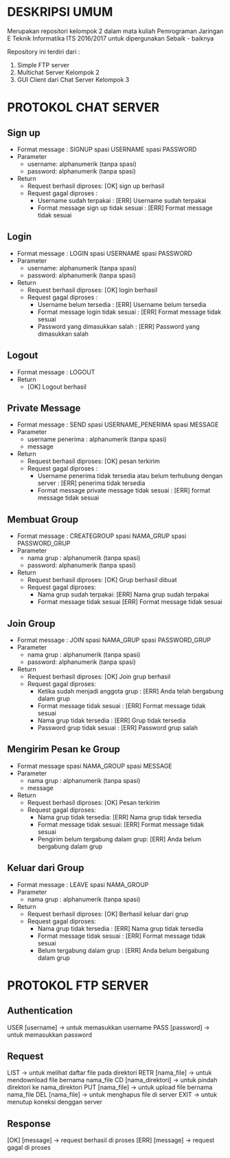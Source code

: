 DESKRIPSI UMUM
==============
Merupakan repositori kelompok 2 dalam mata kuliah Pemrograman Jaringan E Teknik Informatika ITS 2016/2017 untuk dipergunakan Sebaik - baiknya

Repository ini terdiri dari :

1. Simple FTP server
2. Multichat Server Kelompok 2
3. GUI Client dari Chat Server Kelompok 3

PROTOKOL CHAT SERVER
======================

Sign up
-------
- Format message :
	SIGNUP spasi USERNAME spasi PASSWORD
- Parameter
	- username: alphanumerik (tanpa spasi)
	- password: alphanumerik (tanpa spasi)
- Return
	- Request berhasil diproses: [OK] sign up berhasil
	- Request gagal diproses :
		- Username sudah terpakai :
			[ERR] Username sudah terpakai
		- Format message sign up tidak sesuai :
			[ERR] Format message tidak sesuai

Login
-----
- Format message : 
	LOGIN spasi USERNAME spasi PASSWORD
- Parameter
	- username: alphanumerik (tanpa spasi)
	- password: alphanumerik (tanpa spasi)
- Return
	- Request berhasil diproses: [OK] login berhasil
	- Request gagal diproses :
		- Username belum tersedia : 
    			[ERR] Username belum tersedia
		- Format message login tidak sesuai : 
    			[ERR] Format message tidak sesuai
		- Password yang dimasukkan salah : 
    			[ERR] Password yang dimasukkan salah
			
Logout
------
- Format message :
	LOGOUT
- Return
	- [OK] Logout berhasil

Private Message
---------------
- Format message : 
	SEND spasi USERNAME_PENERIMA spasi MESSAGE
- Parameter
	- username penerima : alphanumerik (tanpa spasi)
	- message
- Return
	- Request berhasil diproses: [OK] pesan terkirim
	- Request gagal diproses :
		- Username penerima tidak tersedia atau belum terhubung dengan server : 
			[ERR] penerima tidak tersedia
		- Format message private message tidak sesuai : 
			[ERR] format message tidak sesuai

Membuat Group
-------------
- Format message :
	CREATEGROUP spasi NAMA_GRUP spasi PASSWORD_GRUP
- Parameter
	- nama grup : alphanumerik (tanpa spasi)
	- password: alphanumerik (tanpa spasi)
- Return
	- Request berhasil diproses: 
		[OK] Grup berhasil dibuat 
	- Request gagal diproses:
		- Nama grup sudah terpakai:
			[ERR] Nama grup sudah terpakai
		- Format message tidak sesuai
			[ERR] Format message tidak sesuai

Join Group
----------
- Format message : 
	JOIN spasi NAMA_GRUP spasi PASSWORD_GRUP
- Parameter
	- nama grup : alphanumerik (tanpa spasi)
	- password: alphanumerik (tanpa spasi)
- Return
	- Request berhasil diproses: [OK] Join grup berhasil
	- Request gagal diproses:
		- Ketika sudah menjadi anggota grup : 
			[ERR] Anda telah bergabung dalam grup
  		- Format message tidak sesuai : 
			[ERR] Format message tidak sesuai
  		- Nama grup tidak tersedia : 
		 	[ERR] Grup tidak tersedia
		- Password grup tidak sesuai : 
			[ERR] Password grup salah
			
Mengirim Pesan ke Group
-----------------------
- Format message
	 spasi NAMA_GROUP spasi MESSAGE
- Parameter
	- nama grup : alphanumerik (tanpa spasi)
	- message
- Return
	- Request berhasil diproses: [OK] Pesan terkirim
	- Request gagal diproses:
		- Nama grup tidak tersedia:
			[ERR] Nama grup tidak tersedia
		- Format message tidak sesuai:
			[ERR] Format message tidak sesuai
		- Pengirim belum tergabung dalam grup:
			[ERR] Anda belum bergabung dalam grup

Keluar dari Group
----------------
- Format message :
	LEAVE spasi NAMA_GROUP
- Parameter
	- nama grup : alphanumerik (tanpa spasi)
- Return
	- Request berhasil diproses: [OK] Berhasil keluar dari grup
	- Request gagal diproses:
		- Nama grup tidak tersedia : 
			[ERR] Nama grup tidak tersedia
		- Format message tidak sesuai :
			[ERR] Format message tidak sesuai
		- Belum tergabung dalam grup : 
			[ERR] Anda belum bergabung dalam grup


PROTOKOL FTP SERVER
===================

Authentication
--------------
USER [username] -> untuk memasukkan username
PASS [password] -> untuk memasukkan password

Request
-------
LIST 			-> untuk melihat daftar file pada direktori
RETR [nama_file]	-> untuk mendownload file bernama nama_file
CD [nama_direktori]	-> untuk pindah direktori ke nama_direktori
PUT [nama_file]		-> untuk upload file bernama nama_file
DEL [nama_file]		-> untuk menghapus file di server
EXIT			-> untuk menutup koneksi denggan server

Response
--------
[OK] [message]	-> request berhasil di proses
[ERR] [message]	-> request gagal di proses

